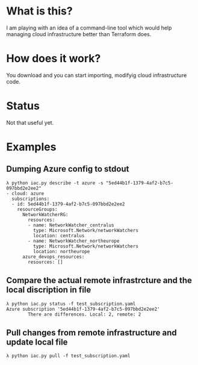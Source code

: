 # What is this?

I am playing with an idea of a command-line tool which would help managing cloud infrastructure better than Terraform does.

# How does it work?
You download and you can start importing, modifyig cloud infrastructure code.

# Status
Not that useful yet.


# Examples

## Dumping Azure config to stdout
```
λ python iac.py describe -t azure -s "5ed44b1f-1379-4af2-b7c5-097bbd2e2ee2"
- cloud: azure
  subscriptions:
  - id: 5ed44b1f-1379-4af2-b7c5-097bbd2e2ee2
    resourceGroups:
      NetworkWatcherRG:
        resources:
        - name: NetworkWatcher_centralus
          type: Microsoft.Network/networkWatchers
          location: centralus
        - name: NetworkWatcher_northeurope
          type: Microsoft.Network/networkWatchers
          location: northeurope
      azure_devops_resources:
        resources: []
```

## Compare the actual remote infrastrcture and the local discription in file
```
λ python iac.py status -f test_subscription.yaml
Azure subscription '5ed44b1f-1379-4af2-b7c5-097bbd2e2ee2'
        There are differences. Local: 2, remote: 2
```

## Pull changes from remote infrastructure and update local file
```
λ python iac.py pull -f test_subscription.yaml
```

